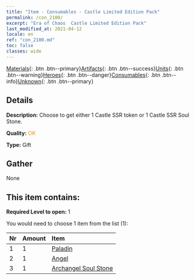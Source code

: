 ```yaml
---
title: "Item - Consumables - Castle Limited Edition Pack"
permalink: /con_2100/
excerpt: "Era of Chaos  Castle Limited Edition Pack"
last_modified_at: 2021-04-12
locale: en
ref: "con_2100.md"
toc: false
classes: wide
---
```

 [Materials](/Items/){: .btn .btn--primary}[Artifacts](/Items/Artifacts/){: .btn .btn--success}[Units](/Items/Units/){: .btn .btn--warning}[Heroes](/Items/Heroes/){: .btn .btn--danger}[Consumables](/Items/Consumables/){: .btn .btn--info}[Unknown](/Items/Unknown/){: .btn .btn--primary}

## Details
 **Description:** Choose to get either 1 Castle SSR token or 1 Castle SSR Soul Stone.

 **Quality:** <span style="color: #FF8C00">OK</span>

 **Type:** Gift

## Gather

  None

## This item contains:

 **Required Level to open:** 1

 You would need to choose 1 item from the list (1):

  | Nr | Amount |     Item    |
  |:---|:-------|:------------|
  | 1 | 1 | [Paladin](/Items/unt_197/) | 
  | 2 | 1 | [Angel](/Items/unt_196/) | 
  | 3 | 1 | [Archangel Soul Stone](/Items/unt_288/) | 
